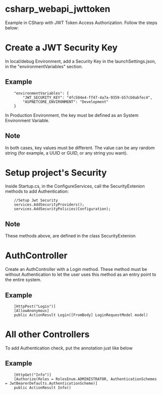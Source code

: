 # csharp_webapi_jwttoken
Example in CSharp with JWT Token Access Authorization.
Follow the steps below:

# Create a JWT Security Key
In local/debug Environment, add a Security Key in the launchSettings.json, in the "environmentVariables" section.

## Example
```
	"environmentVariables": {
		"JWT_SECURITY_KEY": "4fc584e4-ff47-4a7a-9359-b57cb0abfec4",
		"ASPNETCORE_ENVIRONMENT": "Development"
	}
```

In Production Environment, the key must be defined as an System Environment Variable.

## Note
In both cases, key values must be different.
The value can be any random string (for example, a UUID or GUID, or any string you want).

# Setup project's Security
Inside Startup.cs, in the ConfigureServices, call the SecurityExtenion methods to add Authentication:

```
	//Setup Jwt Security
	services.AddSecurityProviders();
	services.AddSecurityPolicies(Configuration);
```

## Note
These methods above, are defined in the class SecurityExtenion

# AuthController
Create an AuthController with a Login method.
These method must be without Authentication to let the user uses this method as an entry point to the entire system.

## Example
```
	[HttpPost("Login")]
	[AllowAnonymous]
	public ActionResult Login([FromBody] LoginRequestModel model)
```

# All other Controllers
To add Authentication check, put the annotation just like below

## Example
```
	[HttpGet("Info")]
	[Authorize(Roles = RolesEnum.ADMINISTRATOR, AuthenticationSchemes = JwtBearerDefaults.AuthenticationScheme)]
	public ActionResult Info()
```
